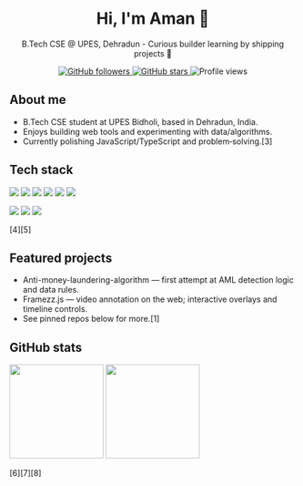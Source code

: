 <h1 align="center">Hi, I'm Aman 👋</h1>
<p align="center">
  B.Tech CSE @ UPES, Dehradun -  Curious builder learning by shipping projects 🚀
</p>

<p align="center">
  <a href="https://github.com/AmanTewariSkoolKid">
    <img alt="GitHub followers" src="https://img.shields.io/github/followers/AmanTewariSkoolKid?style=for-the-badge&label=Followers">
  </a>
  <a href="https://github.com/AmanTewariSkoolKid">
    <img alt="GitHub stars" src="https://img.shields.io/github/stars/AmanTewariSkoolKid?style=for-the-badge&label=Profile%20Stars">
  </a>
  <img alt="Profile views" src="https://komarev.com/ghpvc/?username=AmanTewariSkoolKid&style=for-the-badge&color=blue">
</p>

## About me
- B.Tech CSE student at UPES Bidholi, based in Dehradun, India.  
- Enjoys building web tools and experimenting with data/algorithms.  
- Currently polishing JavaScript/TypeScript and problem‑solving.[3]

## Tech stack
<p>
  <img src="https://img.shields.io/badge/JavaScript-ES6+-F7DF1E?logo=javascript&logoColor=000" />
  <img src="https://img.shields.io/badge/TypeScript-3178C6?logo=typescript&logoColor=fff" />
  <img src="https://img.shields.io/badge/HTML5-E34F26?logo=html5&logoColor=fff" />
  <img src="https://img.shields.io/badge/CSS3-1572B6?logo=css3&logoColor=fff" />
  <img src="https://img.shields.io/badge/Node.js-339933?logo=node.js&logoColor=fff" />
  <img src="https://img.shields.io/badge/Python-3776AB?logo=python&logoColor=fff" />
</p>
<p>
  <img src="https://img.shields.io/badge/Git-F05032?logo=git&logoColor=fff" />
  <img src="https://img.shields.io/badge/GitHub-181717?logo=github&logoColor=fff" />
  <img src="https://img.shields.io/badge/VS%20Code-007ACC?logo=visualstudiocode&logoColor=fff" />
</p> 
<!-- Badges use Shields-style best practices: short text, cohesive colors, top placement. -->[4][5]

## Featured projects
- Anti-money-laundering-algorithm — first attempt at AML detection logic and data rules.  
- Framezz.js — video annotation on the web; interactive overlays and timeline controls.  
- See pinned repos below for more.[1]

## GitHub stats
<p>
  <img height="165" src="https://github-readme-stats.vercel.app/api?username=AmanTewariSkoolKid&show_icons=true&theme=tokyonight&hide_border=true" />
  <img height="165" src="https://github-readme-stats.vercel.app/api/top-langs/?username=AmanTewariSkoolKid&layout=compact&theme=tokyonight&hide_border=true" />
</p>
<!-- Cards are provided by github-readme-stats and update automatically; themes and params can be customized. -->[6][7][8]

